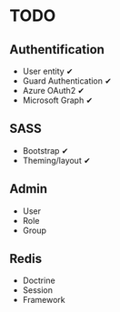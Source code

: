 # TODO
## Authentification
- User entity ✔
- Guard Authentication ✔
- Azure OAuth2 ✔
- Microsoft Graph ✔

## SASS
- Bootstrap ✔
- Theming/layout ✔

## Admin
- User
- Role
- Group

## Redis
- Doctrine
- Session
- Framework